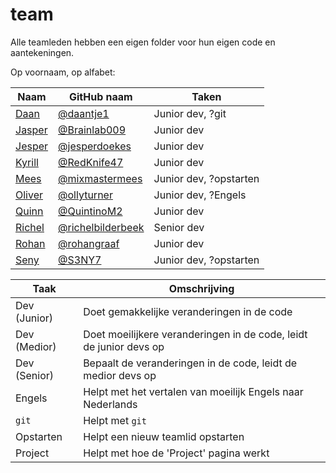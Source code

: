 # team

Alle teamleden hebben een eigen folder 
voor hun eigen code en aantekeningen.

Op voornaam, op alfabet:

Naam|GitHub naam|Taken
---|---|---
[Daan](daan/README.md)|[@daantje1](https://github.com/daantje1)|Junior dev, ?git
[Jasper](jasper/README.md)|[@Brainlab009](https://github.com/Brainlab009)|Junior dev
[Jesper](jesper/README.md)|[@jesperdoekes](https://github.com/jesperdoekes)|Junior dev
[Kyrill](kyrill/README.md)|[@RedKnife47](https://github.com/RedKnife47)|Junior dev
[Mees](mees/README.md)|[@mixmastermees](https://github.com/mixmastermees)|Junior dev, ?opstarten
[Oliver](oliver/README.md)|[@ollyturner](https://github.com/ollyturner)|Junior dev, ?Engels
[Quinn](quinn/README.md)|[@QuintinoM2](https://github.com/QuintinoM2)|Junior dev
[Richel](richel/README.md)|[@richelbilderbeek](https://github.com/richelbilderbeek)|Senior dev
[Rohan](rohan/README.md)|[@rohangraaf](https://github.com/rohangraaf)|Junior dev
[Seny](seny/README.md)|[@S3NY7](https://github.com/S3NY7)|Junior dev, ?opstarten

Taak|Omschrijving
---|---
Dev (Junior)|Doet gemakkelijke veranderingen in de code
Dev (Medior)|Doet moeilijkere veranderingen in de code, leidt de junior devs op
Dev (Senior)|Bepaalt de veranderingen in de code, leidt de medior devs op
Engels|Helpt met het vertalen van moeilijk Engels naar Nederlands
`git`|Helpt met `git`
Opstarten|Helpt een nieuw teamlid opstarten
Project|Helpt met hoe de 'Project' pagina werkt
